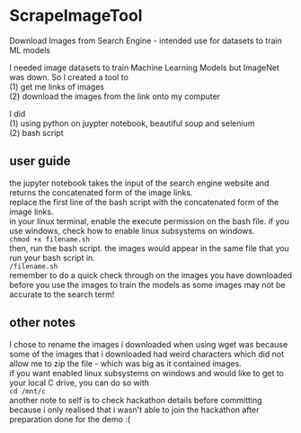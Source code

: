 # ScrapeImageTool
Download Images from Search Engine - intended use for datasets to train ML models

I needed image datasets to train Machine Learning Models but ImageNet was down. So I created a tool to   
(1) get me links of images  
(2) download the images from the link onto my computer  

I did   
(1) using python on juypter notebook, beautiful soup and selenium  
(2) bash script  

## user guide 
the jupyter notebook takes the input of the search engine website and returns the concatenated form of the image links.  
replace the first line of the bash script with the concatenated form of the image links.  
in your linux terminal, enable the execute permission on the bash file. if you use windows, check how to enable linux subsystems on windows.  
`chmod +x filename.sh`  
then, run the bash script. the images would appear in the same file that you run your bash script in.  
`/filename.sh`  
remember to do a quick check through on the images you have downloaded before you use the images to train the models as some images may not be accurate to the search term!

## other notes
I chose to rename the images i downloaded when using wget was because some of the images that i downloaded had weird characters which did not allow me to zip the file - which was big as it contained images.  
if you want enabled linux subsystems on windows and would like to get to your local C drive, you can do so with  
`cd /mnt/c`  
another note to self is to check hackathon details before committing because i only realised that i wasn't able to join the hackathon after preparation done for the demo :(
